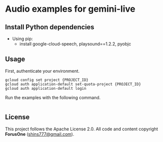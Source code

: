 # Audio examples for gemini-live


## Install Python dependencies
- Using pip:
  - install google-cloud-speech, playsound==1.2.2, pyobjc

## Usage

First, authenticate your environment. 
```
gcloud config set project {PROJECT_ID}
gcloud auth application-default set-quota-project {PROJECT_ID}
gcloud auth application-default login
```

Run the examples with the following command. 
```

```

## License
This project follows the Apache License 2.0. All code and content copyright **ForusOne** (shins777@gmail.com).